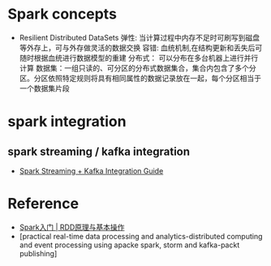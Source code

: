 # Spark concepts

  - Resilient Distributed DataSets
    弹性: 当计算过程中内存不足时可刷写到磁盘等外存上，可与外存做灵活的数据交换
    容错: 血统机制,在结构更新和丢失后可随时根据血统进行数据模型的重建
    分布式： 可以分布在多台机器上进行并行计算
    数据集：一组只读的、可分区的分布式数据集合，集合内包含了多个分区。分区依照特定规则将具有相同属性的数据记录放在一起，每个分区相当于一个数据集片段
    
# spark integration

## spark streaming / kafka integration 

   - [Spark Streaming + Kafka Integration Guide](http://spark.apache.org/docs/latest/streaming-kafka-integration.html)

# Reference
  - [Spark入门 | RDD原理与基本操作](https://mp.weixin.qq.com/s?__biz=MzU0MzQ5MDA0Mw==&mid=2247484107&idx=1&sn=44b2e63a1a276f01dc28adaf8933332a&chksm=fb0be85fcc7c61493ae431a090049ff7af1a61eb6eeefd9076c4ad216122e7320c1df1aa89df&scene=21#wechat_redirect)
  - [practical real-time data processing and analytics-distributed computing and event processing using apacke spark, storm and kafka-packt publishing]